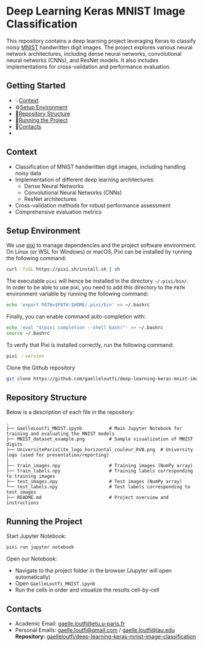 # Deep Learning Keras MNIST Image Classification

This repository contains a deep learning project leveraging Keras to classify noisy [MNIST](http://yann.lecun.com/exdb/mnist/) handwritten digit images. The project explores various neural network architectures, including dense neural networks, convolutional neural networks (CNNs), and ResNet models. It also includes implementations for cross-validation and performance evaluation.

## Getting Started
- 💡[Context](https://github.com/gaelleloutfi/deep-learning-keras-mnist-image-classification/blob/main/README.md#context)
- ⚙️[Setup Environment](https://github.com/gaelleloutfi/deep-learning-keras-mnist-image-classification/blob/main/README.md#setup-environment)
- 📂[Repository Structure](https://github.com/gaelleloutfi/deep-learning-keras-mnist-image-classification/blob/main/README.md#repository-structure)
- 🚀[Running the Project](https://github.com/gaelleloutfi/deep-learning-keras-mnist-image-classification/blob/main/README.md#running-the-project)
- 💌[Contacts](https://github.com/gaelleloutfi/deep-learning-keras-mnist-image-classification/blob/main/README.md#contacts)
- 
## Context
- Classification of MNIST handwritten digit images, including handling noisy data
- Implementation of different deep learning architectures:
  - Dense Neural Networks
  - Convolutional Neural Networks (CNNs)
  - ResNet architectures
- Cross-validation methods for robust performance assessment
- Comprehensive evaluation metrics

## Setup Environment
We use [pixi](https://github.com/prefix-dev/pixi) to manage dependencies and the project software environment.  
On Linux (or WSL for Windows) or macOS, Pixi can be installed by running the following command:
```bash
curl -fsSL https://pixi.sh/install.sh | sh
```
The executable `pixi` will hence be installed in the directory `~/.pixi/bin/`.  
In order to be able to use pixi, you need to add this directory to the `PATH` environment variable by running the following command:
```bash
echo 'export PATH=$PATH:$HOME/.pixi/bin' >> ~/.bashrc
```
Finally, you can enable command auto-completion with:
```bash
echo 'eval "$(pixi completion --shell bash)"' >> ~/.bashrc
source ~/.bashrc
```
To verify that Pixi is installed correctly, run the following command:
```bash
pixi --version
```
Clone the Github repository 
```bash
git clone https://github.com/gaelleloutfi/deep-learning-keras-mnist-image-classification.git
```

## Repository Structure
Below is a description of each file in the repository:
```
.
├── GaelleLoutfi_MNIST.ipynb          # Main Jupyter Notebook for training and evaluating the MNIST models  
├── MNIST_dataset_example.png         # Sample visualization of MNIST digits  
├── UniversiteParisCite_logo_horizontal_couleur_RVB.png  # University logo (used for presentation/reporting)  
│
├── train_images.npy                  # Training images (NumPy array)  
├── train_labels.npy                  # Training labels corresponding to training images   
├── test_images.npy                   # Test images (NumPy array)  
└── test_labels.npy                   # Test labels corresponding to test images  
├── README.md                         # Project overview and instructions  
```
## Running the Project
Start Jupyter Notebook:
```bash
pixi run jupyter notebook
```
Open our Notebook:
- Navigate to the project folder in the browser (Jupyter will open automatically)
- Open `GaelleLoutfi_MNIST.ipynb`
- Run the cells in order and visualize the results cell-by-cell
## Contacts
- Academic Email: gaelle.loutfi@etu.u-paris.fr   
- Personal Emails: gaelle.loutfi@gmail.com / gaelle.loutfi@lau.edu   
**Repository:** [gaelleloutfi/deep-learning-keras-mnist-image-classification](https://github.com/gaelleloutfi/deep-learning-keras-mnist-image-classification)
